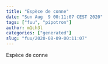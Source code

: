 ```yaml
---
title: "Espèce de conne"
date: "Sun Aug  9 00:11:07 CEST 2020"
tags: ["fuu", "pipotron"]
author: m1ch3l
categories: ["generated"]
slug: "fuu/2020-08-09-00:11:07"
---
```


Espèce de conne
